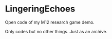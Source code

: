 # LingeringEchoes
Open code of my M12 research game demo.

Only codes but no other things. Just as an archive.

